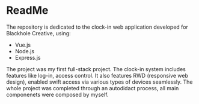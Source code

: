 # ReadMe
The repository is dedicated to the clock-in web application developed for Blackhole Creative, using:
* Vue.js
* Node.js
* Express.js

The project was my first full-stack project. The clock-in system includes features like log-in, access control. It also features RWD (responsive web design), enabled swift access via various types of devices seamlessly. The whole project was completed through an autodidact process, all main componenets were composed by myself.
